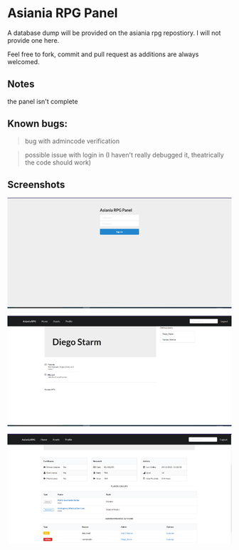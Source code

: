 # Asiania RPG Panel

A database dump will be provided on the asiania rpg repostiory. I will not provide one here.

Feel free to fork, commit and pull request as additions are always welcomed.

## Notes
the panel isn't complete

## Known bugs:
> bug with admincode verification

> possible issue with login in (I haven't really debugged it, theatrically the code should work)

## Screenshots

<p align="center">
    <img src="https://raw.githubusercontent.com/realdiegopoptart/darylrpg-panel/main/.github/login_ss.png"/>
</p>


<p align="center">
    <img src="https://raw.githubusercontent.com/realdiegopoptart/darylrpg-panel/main/.github/home_ss.png"/>
</p>


<p align="center">
    <img src="https://raw.githubusercontent.com/realdiegopoptart/darylrpg-panel/main/.github/profile_ss.png"/>
</p>
